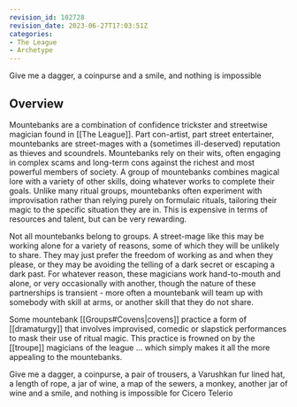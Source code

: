 ```yaml
---
revision_id: 102728
revision_date: 2023-06-27T17:03:51Z
categories:
- The League
- Archetype
---
```


Give me a dagger, a coinpurse and a smile, and nothing is impossible
## Overview
Mountebanks are a combination of confidence trickster and streetwise magician found in [[The League]]. Part con-artist, part street entertainer, mountebanks are street-mages with a (sometimes ill-deserved) reputation as thieves and scoundrels. Mountebanks rely on their wits, often engaging in complex scams and long-term cons against the richest and most powerful members of society. A group of mountebanks combines magical lore with a variety of other skills, doing whatever works to complete their goals. Unlike many ritual groups, mountebanks often experiment with improvisation rather than relying purely on formulaic rituals, tailoring their magic to the specific situation they are in. This is expensive in terms of resources and talent, but can be very rewarding.

Not all mountebanks belong to groups. A street-mage like this may be working alone for a variety of reasons, some of which they will be unlikely to share. They may just prefer the freedom of working as and when they please, or they may be avoiding the telling of a dark secret or escaping a dark past. For whatever reason, these magicians work hand-to-mouth and alone, or very occasionally with another, though the nature of these partnerships is  transient - more often a mountebank will team up with somebody with skill at arms, or another skill that they do not share.

Some mountebank [[Groups#Covens|covens]] practice a form of [[dramaturgy]] that involves improvised, comedic or slapstick performances to mask their use of ritual magic. This practice is frowned on by the [[troupe]] magicians of the league ... which simply makes it all the more appealing to the mountebanks.

Give me a dagger, a coinpurse, a pair of trousers, a Varushkan fur lined hat, a length of rope, a jar of wine, a map of the sewers, a monkey, another jar of wine and a smile, and nothing is impossible for Cicero Telerio


